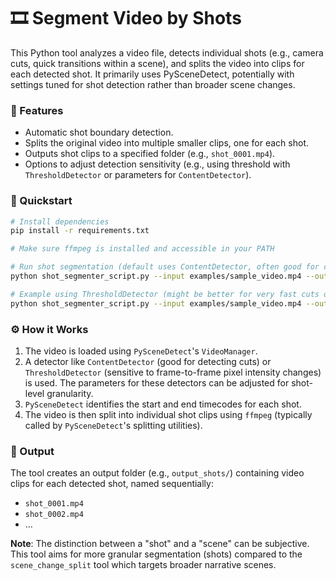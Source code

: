 # 🎞️ Segment Video by Shots

This Python tool analyzes a video file, detects individual shots (e.g., camera cuts, quick transitions within a scene), and splits the video into clips for each detected shot. It primarily uses PySceneDetect, potentially with settings tuned for shot detection rather than broader scene changes.

### 🔧 Features
- Automatic shot boundary detection.
- Splits the original video into multiple smaller clips, one for each shot.
- Outputs shot clips to a specified folder (e.g., `shot_0001.mp4`).
- Options to adjust detection sensitivity (e.g., using threshold with `ThresholdDetector` or parameters for `ContentDetector`).

### 🏁 Quickstart
```bash
# Install dependencies
pip install -r requirements.txt

# Make sure ffmpeg is installed and accessible in your PATH

# Run shot segmentation (default uses ContentDetector, often good for cuts)
python shot_segmenter_script.py --input examples/sample_video.mp4 --output_folder output_shots/

# Example using ThresholdDetector (might be better for very fast cuts or specific thresholding needs)
python shot_segmenter_script.py --input examples/sample_video.mp4 --output_folder output_shots_threshold/ --detector threshold --threshold 15
```

### ⚙️ How it Works
1.  The video is loaded using `PySceneDetect`'s `VideoManager`.
2.  A detector like `ContentDetector` (good for detecting cuts) or `ThresholdDetector` (sensitive to frame-to-frame pixel intensity changes) is used. The parameters for these detectors can be adjusted for shot-level granularity.
3.  `PySceneDetect` identifies the start and end timecodes for each shot.
4.  The video is then split into individual shot clips using `ffmpeg` (typically called by `PySceneDetect`'s splitting utilities).

### 📂 Output
The tool creates an output folder (e.g., `output_shots/`) containing video clips for each detected shot, named sequentially:
- `shot_0001.mp4`
- `shot_0002.mp4`
- ...

**Note**: The distinction between a "shot" and a "scene" can be subjective. This tool aims for more granular segmentation (shots) compared to the `scene_change_split` tool which targets broader narrative scenes. 